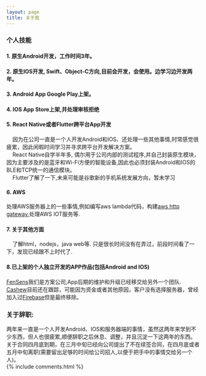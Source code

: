 ```yaml
---
layout: page
title: 关于我 
---
```


### 个人技能
#### 1. 原生Android开发，工作时间3年。
#### 2. 原生IOS开发, Swift、Object-C方向,目前会开发，会使用。边学习边开发两年。
#### 3. Android App Google Play上架。
#### 4. IOS App Store上架,并处理审核拒绝
#### 5. React Native或者Flutter跨平台App开发
&nbsp;&nbsp;&nbsp;&nbsp;因为在公司一直是一个人开发Android和IOS、还处理一些其他事情,时常感觉很疲累，因此闲暇时间学习并寻求跨平台开发解决方案。  
&nbsp;&nbsp;&nbsp;&nbsp;React Native自学半年多, 偶尔用于公司内部的测试程序,并自己封装原生模块，因为主要涉及的是蓝牙和Wi-Fi方便的智能设备,因此也必须封装Android和IOS的BLE和TCP统一的通信模块。  
&nbsp;&nbsp;&nbsp;&nbsp;Flutter了解了一下,未来可能是谷歌新的手机系统发展方向，暂未学习
#### 6. AWS
处理AWS服务器上的一些事情,例如编写aws lambda代码，构建[aws http gateway](https://blog.csdn.net/u012724947/article/details/52896720),处理AWS IOT服务等.
#### 7. 关于其他方面
&nbsp;&nbsp;&nbsp;&nbsp;了解html，nodejs，java web等. 只是很长时间没有在弄过，前段时间看了一下，发现已经跟不上时代了.
#### 8.已上架的个人独立开发的APP作品(包括Android and IOS)
[FenSens](https://fensens.com)我们是方案公司,App后期的维护和升级已经移交给另外一个团队.   
[Cashew](http://gocashew.com)目前还在跟踪，可能因为资金或者其他原因，客户没有选择服务器，曾经加入过[Firebase](https://firebase.google.com)但是最终移除。
### 关于辞职:
两年来一直是一个人开发Android、IOS和服务器端的事情，虽然这两年来学到不少东西，但人也很疲累,顺便辞职之后休息、调整，并且沉淀一下这两年的东西。  
关于合同四月底到期，在三月中旬已经向公司提出了不在续签合同，在四月底或者五月中旬离职(需要留出足够的时间给公司招人,以便于把手中的事情交给另一个人)。  
{% include comments.html %}



